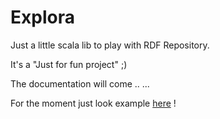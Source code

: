 Explora
=======

Just a little scala lib to play with RDF Repository.

It's a "Just for fun project"  ;)

The documentation will come .. ... 

For the moment just look example [here](https://github.com/naiky/Explora-Example) !

